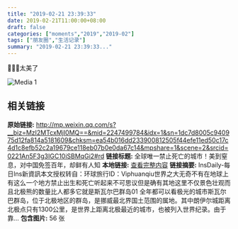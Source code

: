 ```yaml
---
title: "2019-02-21 23:39:33"
date: 2019-02-21T11:00:00+08:00
draft: false
categories: ["moments","2019","2019-02"]
tags: ["朋友圈","生活记录"]
summary: "2019-02-21 23:39:33..."
---
```


🌌🌌🌌太美了

![Media 1](/Moments/photos/2019-02-21/201902212339330.jpg)

## 相关链接

**原始链接:** http://mp.weixin.qq.com/s?__biz=MzI2MTcxMjI0MQ==&mid=2247499784&idx=1&sn=1dc7d8005c940975d12fa814a5181609&chksm=ea54b016dd233900812505f44efe11ed50c17c4d1c8efb52c2a19679ce118eb07b0e0da67c14&mpshare=1&scene=2&srcid=0221An5F3g3IGC10iSBMqGi2#rd
**链接标题:** 全球唯一禁止死亡的城市！美到窒息，对中国免签百年，却鲜有人知
**本地链接:** [查看完整内容](/link_content/2019/02/2019-02-21-1/link_content/)
**链接摘要:** InsDaily-每日lns新資訊本文授权转自：环球旅行ID：Viphuanqiu世界之大无奇不有在地球上有这么一个地方禁止出生和死亡听起来不可思议但是确有其地这里不仅景色壮观而且北极熊的数量比人都多它就是斯瓦尔巴群岛01 全年都可以看极光的城市斯瓦尔巴群岛，位于北极地区的群岛，是挪威最北界国土范围的属地。其中朗伊尔城距离北极点只有1300公里，是世界上距离北极最近的城市，也被列入世界纪录。由于靠...
**包含图片:** 56 张

